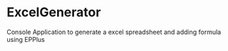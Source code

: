 # ExcelGenerator
Console Application to generate a excel spreadsheet and adding formula using EPPlus
